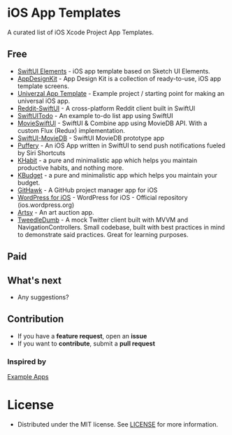 # iOS App Templates
A curated list of iOS Xcode Project App Templates. 

## Free 
* [SwiftUI Elements](https://github.com/molcik/swiftui-elements/) - iOS app template based on Sketch UI Elements.
* [AppDesignKit](https://github.com/relatedcode/AppDesignKit) - App Design Kit is a collection of ready-to-use, iOS app template screens.
* [Univerzal App Template](https://github.com/kwylez/Universal-iOS-App-Template) - Example project / starting point for making an universal iOS app.
* [Reddit-SwiftUI](https://github.com/carson-katri/reddit-swiftui) - A cross-platform Reddit client built in SwiftUI 
* [SwiftUITodo](https://github.com/devxoul/SwiftUITodo) - An example to-do list app using SwiftUI
* [MovieSwiftUI](https://github.com/Dimillian/MovieSwiftUI) - SwiftUI & Combine app using MovieDB API. With a custom Flux (Redux) implementation.
* [SwiftUI-MovieDB](https://github.com/alfianlosari/SwiftUI-MovieDB) - SwiftUI MovieDB prototype app
* [Puffery](https://github.com/vknabel/puffery) - An iOS App written in SwiftUI to send push notifications fueled by Siri Shortcuts
* [KHabit](https://github.com/elkiwy/khabit) - a pure and minimalistic app which helps you maintain productive habits, and nothing more.
* [KBudget](https://github.com/elkiwy/KBudget) - a pure and minimalistic app which helps you maintain your budget.
* [GitHawk](https://github.com/rnystrom/GitHawk) - A GitHub project manager app for iOS
* [WordPress for iOS](https://github.com/wordpress-mobile/WordPress-iOS) - WordPress for iOS - Official repository (ios.wordpress.org)
* [Artsy](https://github.com/artsy/eidolon) - An art auction app.
* [TweedleDumb](https://github.com/IanKeen/TweetleDumb) - A mock Twitter client built with MVVM and NavigationControllers. Small codebase, built with best practices in mind to demonstrate said practices. Great for learning purposes.

## Paid

## What's next
- Any suggestions?

## Contribution
- If you have a **feature request**, open an **issue**
- If you want to **contribute**, submit a **pull request**

### Inspired by
[Example Apps](https://github.com/jogendra/example-ios-apps)

# License
 * Distributed under the MIT license. See [LICENSE](https://github.com/molcik/ios-app-templates/blob/main/LICENSE) for more information.
